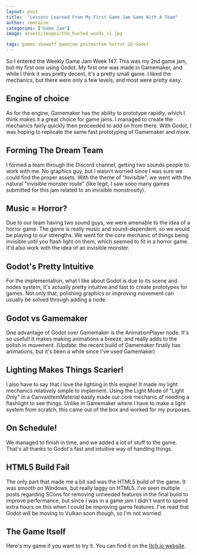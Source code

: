 ```yaml
---
layout: post
title:  "Lessons Learned From My First Game Jam Game With A Team"
author: remtaine
categories: ["Game Jam"]
image: assets/images/the_hunted_woods_v1.jpg

tags: games showoff gamejam postmortem horror 2D Godot
---
```


So I entered the Weekly Game Jam Week 147. This was my 2nd game jam, but my first one using Godot. My first one was made in Gamemaker, and while I think it was pretty decent, it's a pretty small game. I liked the mechanics, but there were only a few levels, and most were pretty easy.

## Engine of choice

As for the engine, Gamemaker has the ability to prototype rapidly, which I think makes it a great choice for game jams. I managed to create the mechanics fairly quickly then proceeded to add on from there. With Godot, I was hoping to replicate the same fast prototyping of Gamemaker and more.

## Forming The Dream Team

I formed a team through the Discord channel, getting two sounds people to work with me. No graphics guy, but I wasn't worried since I was sure we could find the proper assets. With the theme of "Invisible", we went with the natural "invisible monster route" (like legit, I saw sooo many games submitted for this jam related to an invisible monstrosity).

## Music = Horror?

Due to our team having two sound guys, we were amenable to the idea of a horror game. The genre is really music and sound-dependent, so we would be playing to our strengths. We went for the core mechanic of things being invisible until you flash light on them, which seemed to fit in a horror game. It'd also work with the idea of an invisible monster.

## Godot's Pretty Intuitive

For the implementation, what I like about Godot is due to its scene and nodes system, it's actually pretty intuitive and fast to create prototypes for games. Not only that, polishing graphics or improving movement can usually be solved through adding a node.

## Godot vs Gamemaker

One advantage of Godot over Gamemaker is the AnimationPlayer node. It's so useful! It makes making animations a breeze, and really adds to the polish in movement. (Update: the recent build of Gamemaker finally has animations, but it's been a while since I've used Gamemaker)

## Lighting Makes Things Scarier!

I also have to say that I love the lighting in this engine! It made my light mechanics relatively simple to implement. Using the Light Mode of "Light Only" in a CanvasItemMaterial easily made our core mechanic of needing a flashlight to see things. Unlike in Gamemaker where I have to make a light system from scratch, this came out of the box and worked for my purposes.

## On Schedule!

We managed to finish in time, and we added a lot of stuff to the game. That's all thanks to Godot's fast and intuitive way of handling things.

## HTML5 Build Fail

The only part that made me a bit sad was the HTML5 build of the game. It was smooth on Windows, but really laggy on HTML5. I've seen multiple posts regarding SCons for removing unneeded features in the final build to improve performance, but since I was in a game jam I didn't want to spend extra hours on this when I could be improving game features. I've read that Godot will be moving to Vulkan soon though, so I'm not worried.

## The Game Itself

Here's my game if you want to try it. You can find it on the <a href="https://remtaine.itch.io/the-hunted-woods">Itch.io website</a >.
